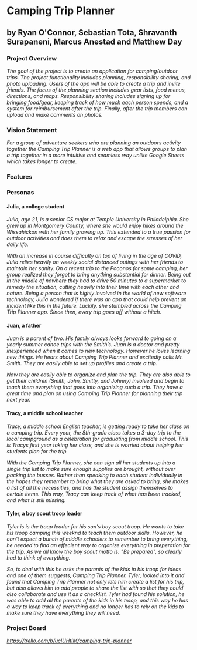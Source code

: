 # Camping Trip Planner
## by Ryan O'Connor, Sebastian Tota, Shravanth Surapaneni, Marcus Anestad and Matthew Day 

### Project Overview
_The goal of the project is to create an application for camping/outdoor trips. The project
functionality includes planning, responsibility sharing, and photo uploading. Users of the app
will be able to create a trip and invite friends. The focus of the planning section includes gear lists, 
food menus, directions, and maps. Responsibility sharing includes signing up for bringing food/gear, keeping track of 
how much each person spends, and a system for reimbursement after the trip. Finally, after the trip members can upload and 
make comments on photos._

### Vision Statement
_For a group of adventure seekers who are planning an outdoors activity together the Camping 
Trip Planner is a web app that allows groups to plan a trip together in a more intuitive and seamless 
way unlike Google Sheets which takes longer to create._

### Features

### Personas

#### Julia, a college student

_Julia, age 21, is a senior CS major at Temple University in Philadelphia. 
She grew up in Montgomery County, where she would enjoy hikes around the Wissahickon
with her family growing up. This extended to a true passion for outdoor activities and
does them to relax and escape the stresses of her daily life._

_With an increase in course difficulty on top of living in the age of COVID,
Julia relies heavily on weekly social distanced outings with her friends to
maintain her sanity. On a recent trip to the Poconos for some camping, her group
realized they forgot to bring anything substantial for dinner. Being out in the middle of
nowhere they had to drive 50 minutes to a supermarket to remedy the situation, cutting heavily
into their time with each other and nature. Being a person that is highly involved in the world of
new software technology, Julia wondered if there was an app that could help prevent an incident like
this in the future. Luckily, she stumbled across the Camping Trip Planner app. Since then,
every trip goes off without a hitch._

#### Juan, a father

_Juan is a parent of two. His family always looks forward to going on a yearly summer 
canoe trips with the Smith’s. Juan is a doctor and pretty inexperienced when it comes 
to new technology. However he loves learning new things. He hears about Camping Trip 
Planner and excitedly calls Mr. Smith. They are easily able to set up profiles and 
create a trip._

_Now they are easily able to organize and plan the trip. They are also able to get 
their children (Smith, John, Smitty, and Johnny) involved and begin to teach them 
everything that goes into organizing such a trip. They have a great time and plan 
on using Camping Trip Planner for planning their trip next year._

#### Tracy, a middle school teacher

_Tracy, a middle school English teacher, is getting ready to take her class on a camping trip. Every year, the 8th-grade class takes a 3-day trip to the local campground as a celebration for graduating from middle school. This is Tracys first year taking her class, and she is worried about helping her students plan for the trip._

_With the Camping Trip Planner, she can sign all her students up into a single trip list to make sure enough supplies are brought, without over packing the busses. Rather than speaking to each student individually in the hopes they remember to bring what they are asked to bring, she makes a list of all the necessities, and has the student assign themselves to certain items. This way, Tracy can keep track of what has been tracked, and what is still missing._

#### Tyler, a boy scout troop leader
_Tyler is is the troop leader for his son's boy scout troop. He wants to take his troop camping this weeknd
to teach them outdoor skills. However, he can't expect a bunch of middle schoolers to remember to bring everything, he needed
to find an effecient way to organize everything in preperation for the trip. As we all know the boy scout motto is: "Be prepared",
so clearly had to think of everything._

_So, to deal with this he asks the parents of the kids in his troop for ideas and one of them suggests, Camping Trip Planner.
Tyler, looked into it and found that Camping Trip Planner not only lets him create a list for his trip, but also allows him to 
add people to share the list with so that they could also collaborate and use it as a checklist. Tyler had found his solution,
he was able to add all the parents of the kids in his troop, and this way he has a way to keep track of everything and no longer
has to rely on the kids to make sure they have everything they will need._

### Project Board

_https://trello.com/b/uclUHtIM/camping-trip-planner_
